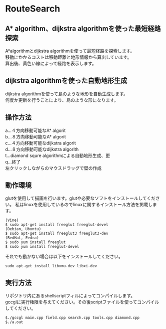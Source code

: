 # RouteSearch
## A* algorithm、dijkstra algorithmを使った最短経路探索
A*algorithmとdijkstra algorithmを使って最短経路を探索します。  
移動にかかるコストは移動距離と地形情報から算出しています。  
算出後、黄色い線によって経路を表示します。  

## dijkstra algorithmを使った自動地形生成
dijkstra algorithmを使って島のような地形を自動生成します。  
何度か更新を行うことにより、島のような形になります。
	
## 操作方法
a…４方向移動可能なA* algorit  
b…８方向移動可能なA* algorit   
c…４方向移動可能なdijkstra algorit  
d…８方向移動可能なdijkstra algorith   
t…diamond squre algorithmによる自動地形生成、更  
q…終了  
左クリックしながらのマウスドラッグで壁の作成

## 動作環境
glutを使用して描画を行います。glutや必要なソフトをインストールしてください。
私はlinuxを使用しているのでlinuxに関するインストール方法を掲載します。
~~~
(Vine)
$ sudo apt-get install freeglut freeglut-devel
(Debian, Ubuntu)
$ sudo apt-get install freeglut3 freeglut3-dev
(RedHat, Fedra)
$ sudo yum install freeglut
$ sudo yum install freeglut-devel
~~~
それでも動かない場合は以下をインストールしてください。
~~~
sudo apt-get install libxmu-dev libxi-dev
~~~

## 実行方法
リポジトリ内にあるshellscriptフィルによってコンパイルします。  
gccglに実行権限を与えてください。その後scriptファイルを使ってコンパイルしてください。  
~~~
$./gccgl main.cpp field.cpp search.cpp tools.cpp diamond.cpp
$./a.out
~~~
